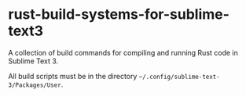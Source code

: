 # rust-build-systems-for-sublime-text3
A collection of build commands for compiling and running Rust code in Sublime Text 3.

All build scripts must be in the directory `~/.config/sublime-text-3/Packages/User`.
